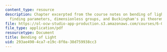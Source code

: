 ```yaml
---
content_type: resource
description: Chapter excerpted from the course notes on bending of light by gravity,
  finding parameters, dimensionless groups, and Buckingham's pi theorem.
file: https://ol-ocw-studio-app-production.s3.amazonaws.com/courses/6-055j-the-art-of-approximation-in-science-and-engineering-spring-2008/293ae4904ca7e19c8f0a38d759938cc3_apr09.pdf
file_type: application/pdf
resourcetype: Document
title: Bending of Light
uid: 293ae490-4ca7-e19c-8f0a-38d759938cc3
---
```

